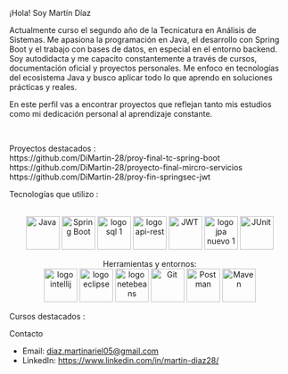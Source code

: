 <p>
¡Hola! Soy Martín Díaz

Actualmente curso el segundo año de la Tecnicatura en Análisis de Sistemas. Me apasiona la programación en Java, el desarrollo con Spring Boot y el trabajo con bases de datos, en especial en el entorno backend.
Soy autodidacta y me capacito constantemente a través de cursos, documentación oficial y proyectos personales.
Me enfoco en tecnologías del ecosistema Java y busco aplicar todo lo que aprendo en soluciones prácticas y reales.

En este perfil vas a encontrar proyectos que reflejan tanto mis estudios como mi dedicación personal al aprendizaje constante.
</p>
<br/>
<p>
Proyectos destacados : 
<br/>
https://github.com/DiMartin-28/proy-final-tc-spring-boot
<br/>
https://github.com/DiMartin-28/proyecto-final-mircro-servicios
<br/>
https://github.com/DiMartin-28/proy-fin-springsec-jwt
</p>

Tecnologías que utilizo :
<p align="center">
  <br/>
  <img src="https://github.com/user-attachments/assets/57d21556-02ac-49b9-85e9-7a3b11e7ff73" alt="Java" height="60"/>
  <img src="https://github.com/user-attachments/assets/49133c27-9914-4ba6-a69b-ee7980cd75b2" alt="Spring Boot" height="60"/>
  <img src ="https://github.com/user-attachments/assets/e63dada4-b6de-4f23-94ea-8f507b1438b5" alt="logo sql 1" height="60"/>
  <img src ="https://github.com/user-attachments/assets/80aae464-d982-4b98-a773-3f7705491dbc" alt="logo api-rest" height="60"/>
  <img src="https://github.com/user-attachments/assets/056a1c96-e5f7-4bd2-a41b-6b64f2dae161" alt="JWT" height="60"/>
  <img src="https://github.com/user-attachments/assets/08eedbc1-553f-44d3-b854-1c448c6fdae2" alt="logo jpa nuevo 1" height="60"/>
  <img src="https://github.com/user-attachments/assets/3c30e6c7-6a91-44e5-9ca4-eaca77dcf90d" alt="JUnit" height="60"/>
</p>




<p align="center">
  Herramientas y entornos:
   <br/>
  <img src="https://github.com/user-attachments/assets/9dbd13df-105a-492e-b28f-5388217e0750" alt="logo intellij" height="60"/>
  <img src="https://github.com/user-attachments/assets/0dba9838-d78c-4520-9c02-ca351555c02c" alt="logo eclipse" height="60"/>
  <img src="https://github.com/user-attachments/assets/29bfdff1-6339-4553-b556-35dc121310b2" alt="logo netebeans" height="60"/>
  <img src="https://github.com/user-attachments/assets/918a5a4d-eba7-4a7a-a818-b1a04a048959" alt="Git" height="60"/>
  <img src="https://github.com/user-attachments/assets/a6aa1d0a-95ee-46ff-a3e9-efb24e35a8b8" alt="Postman" height="60"/>
  <img src="https://github.com/user-attachments/assets/945395a3-cacf-4b2e-8c87-dddb05eece01" alt="Maven" height="60"/>
</p>

<p>
Cursos destacados : 
<br/>
</p>

Contacto
- Email: diaz.martinariel05@gmail.com
- LinkedIn: https://www.linkedin.com/in/martin-diaz28/











